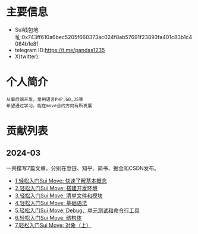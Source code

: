 # 主要信息
- Sui钱包地址:0x743ff610a6bec5205f660373ac024f8ab57691f23893fa401c83b1c4084b1e8f
- telegram ID:https://t.me/pandas1235
- X(twitter): 

# 个人简介
    从事后端开发，常用语言PHP,GO,JS等
    希望通过学习，能在move合约方向有所发展

# 贡献列表
## 2024-03
一共攥写7篇文章，分别在登链、知乎、简书、掘金和CSDN发布。
- [1.轻松入门Sui Move: 快速了解基本概念](https://crazyjs123.github.io/chapter_1.md)
- [2.轻松入门Sui Move: 搭建开发环境](https://crazyjs123.github.io/chapter_2.md)
- [3.轻松入门Sui Move: 清单文件和模块](https://crazyjs123.github.io/chapter_3.md)
- [4.轻松入门Sui Move: 基础语法](https://crazyjs123.github.io/chapter_4.md)
- [5.轻松入门Sui Move: Debug、单元测试和命令行工具](https://crazyjs123.github.io/chapter_5.md)
- [6.轻松入门Sui Move: 结构体](https://crazyjs123.github.io/chapter_6.md)
- [7.轻松入门Sui Move: 对象（上）](https://crazyjs123.github.io/chapter_7.md)
